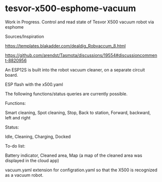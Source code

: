 # tesvor-x500-esphome-vacuum
Work in Progress.  Control and read state of Tesvor X500 vacuum robot via esphome

Sources/Inspiration

https://templates.blakadder.com/dealdig_Robvaccum_8.html

https://github.com/arendst/Tasmota/discussions/19554#discussioncomment-8820956


An ESP12S is built into the robot vacuum cleaner, on a separate circuit board.

ESP flash with the x500.yaml

The following functions/status queries are currently possible.

Functions:

Smart cleaning, Spot cleaning, Stop, Back to station, 
Forward, backward, left and right

Status:

Idle, Cleaning, Charging, Docked 

To-do list:

Battery indicator, Cleaned area, Map (a map of the cleaned area was displayed in the cloud app)

vacuum.yaml extension for configration.yaml so that the X500 is recognized as a vacuum robot. 
